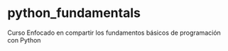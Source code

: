 # python_fundamentals
Curso Enfocado en compartir los fundamentos básicos de programación con Python
